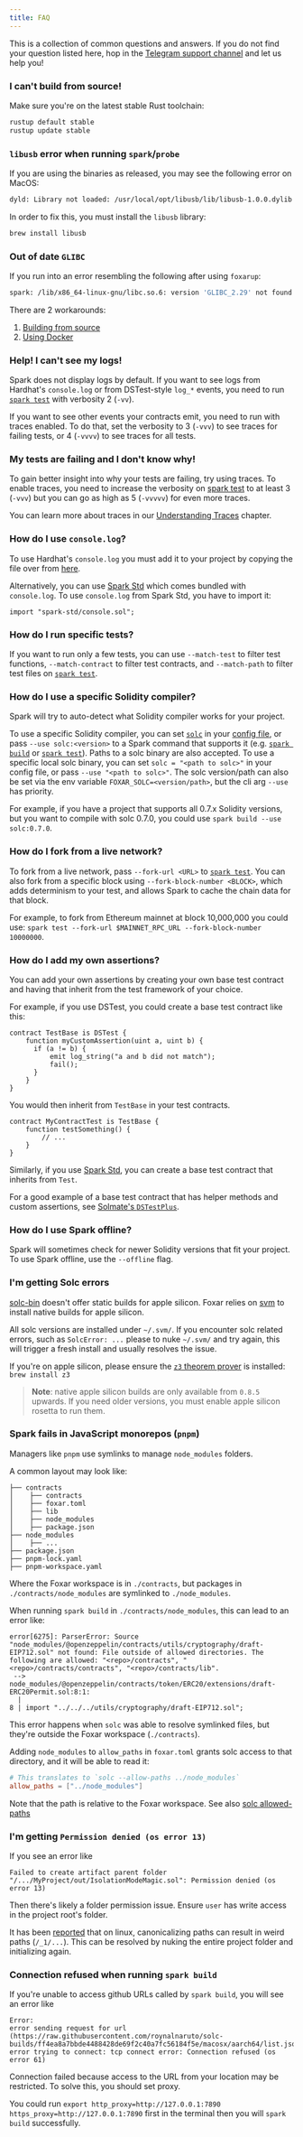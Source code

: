 ```yaml
---
title: FAQ
---
```


This is a collection of common questions and answers. If you do not find your question listed here, hop in the [Telegram support channel][tg-support]
and let us help you!

### I can't build from source!

Make sure you're on the latest stable Rust toolchain:

```sh
rustup default stable
rustup update stable
```

### `libusb` error when running `spark`/`probe`

If you are using the binaries as released, you may see the following error on MacOS:

```sh
dyld: Library not loaded: /usr/local/opt/libusb/lib/libusb-1.0.0.dylib
```

In order to fix this, you must install the `libusb` library:

```sh
brew install libusb
```

### Out of date `GLIBC`

If you run into an error resembling the following after using `foxarup`:

```sh
spark: /lib/x86_64-linux-gnu/libc.so.6: version 'GLIBC_2.29' not found (required by spark)
```

There are 2 workarounds:

1. [Building from source](./getting-started/installation.md#building-from-source)
2. [Using Docker](./getting-started/installation.md#using-foxar-with-docker)

### Help! I can't see my logs!

Spark does not display logs by default. If you want to see logs from Hardhat's `console.log` or from DSTest-style `log_*` events,
you need to run [`spark test`][spark-test] with verbosity 2 (`-vv`).

If you want to see other events your contracts emit, you need to run with traces enabled.
To do that, set the verbosity to 3 (`-vvv`) to see traces for failing tests, or 4 (`-vvvv`) to see traces for all tests.

### My tests are failing and I don't know why!

To gain better insight into why your tests are failing, try using traces. To enable traces, you need to increase the verbosity
on [spark test][spark-test] to at least 3 (`-vvv`) but you can go as high as 5 (`-vvvvv`) for even more traces.

You can learn more about traces in our [Understanding Traces][traces] chapter.

### How do I use `console.log`?

To use Hardhat's `console.log` you must add it to your project by copying the file over from [here][console-log].

Alternatively, you can use [Spark Std][spark-std] which comes bundled with `console.log`. To use `console.log` from Spark Std,
you have to import it:

```solidity
import "spark-std/console.sol";
```

### How do I run specific tests?

If you want to run only a few tests, you can use `--match-test` to filter test functions,
`--match-contract` to filter test contracts, and `--match-path` to filter test files on [`spark test`][spark-test].

### How do I use a specific Solidity compiler?

Spark will try to auto-detect what Solidity compiler works for your project.

To use a specific Solidity compiler, you can set [`solc`][config-solc] in your [config file][config],
or pass `--use solc:<version>` to a Spark command that supports it (e.g. [`spark build`][spark-build]
or [`spark test`][spark-test]).
Paths to a solc binary are also accepted. To use a specific local solc binary, you can set `solc = "<path to solc>"` in your config file, or pass `--use "<path to solc>"`.
The solc version/path can also be set via the env variable `FOXAR_SOLC=<version/path>`, but the cli arg `--use` has priority.

For example, if you have a project that supports all 0.7.x Solidity versions, but you want to compile with solc 0.7.0, you could use `spark build --use solc:0.7.0`.

### How do I fork from a live network?

To fork from a live network, pass `--fork-url <URL>` to [`spark test`][spark-test].
You can also fork from a specific block using `--fork-block-number <BLOCK>`, which adds determinism to your test, and allows Spark to cache
the chain data for that block.

For example, to fork from Ethereum mainnet at block 10,000,000 you could use: `spark test --fork-url $MAINNET_RPC_URL --fork-block-number 10000000`.

### How do I add my own assertions?

You can add your own assertions by creating your own base test contract and having that inherit from the test framework of your choice.

For example, if you use DSTest, you could create a base test contract like this:

```solidity
contract TestBase is DSTest {
    function myCustomAssertion(uint a, uint b) {
      if (a != b) {
          emit log_string("a and b did not match");
          fail();
      }
    }
}
```

You would then inherit from `TestBase` in your test contracts.

```solidity
contract MyContractTest is TestBase {
    function testSomething() {
        // ...
    }
}
```

Similarly, if you use [Spark Std][spark-std], you can create a base test contract that inherits from `Test`.

For a good example of a base test contract that has helper methods and custom assertions, see [Solmate's `DSTestPlus`][dstestplus].

### How do I use Spark offline?

Spark will sometimes check for newer Solidity versions that fit your project. To use Spark offline, use the `--offline` flag.

### I'm getting Solc errors

[solc-bin](https://binaries.soliditylang.org/) doesn't offer static builds for apple silicon. Foxar relies on [svm](https://github.com/roynalnaruto/svm-rs) to install native builds for apple silicon.

All solc versions are installed under `~/.svm/`. If you encounter solc related errors, such as `SolcError: ...` please to nuke `~/.svm/` and try again, this will trigger a fresh install and usually resolves the issue.

If you're on apple silicon, please ensure the [`z3` theorem prover](https://github.com/Z3Prover/z3) is installed: `brew install z3`

> **Note**: native apple silicon builds are only available from `0.8.5` upwards. If you need older versions, you must enable apple silicon rosetta to run them.

### Spark fails in JavaScript monorepos (`pnpm`)

Managers like `pnpm` use symlinks to manage `node_modules` folders.

A common layout may look like:

```text
├── contracts
│    ├── contracts
│    ├── foxar.toml
│    ├── lib
│    ├── node_modules
│    ├── package.json
├── node_modules
│    ├── ...
├── package.json
├── pnpm-lock.yaml
├── pnpm-workspace.yaml
```

Where the Foxar workspace is in `./contracts`, but packages in `./contracts/node_modules` are symlinked to `./node_modules`.

When running `spark build` in `./contracts/node_modules`, this can lead to an error like:

```console
error[6275]: ParserError: Source "node_modules/@openzeppelin/contracts/utils/cryptography/draft-EIP712.sol" not found: File outside of allowed directories. The following are allowed: "<repo>/contracts", "<repo>/contracts/contracts", "<repo>/contracts/lib".
 --> node_modules/@openzeppelin/contracts/token/ERC20/extensions/draft-ERC20Permit.sol:8:1:
  |
8 | import "../../../utils/cryptography/draft-EIP712.sol";
```

This error happens when `solc` was able to resolve symlinked files, but they're outside the Foxar workspace (`./contracts`).

Adding `node_modules` to `allow_paths` in `foxar.toml` grants solc access to that directory, and it will be able to read it:

```toml
# This translates to `solc --allow-paths ../node_modules`
allow_paths = ["../node_modules"]
```

Note that the path is relative to the Foxar workspace. See also [solc allowed-paths](https://docs.soliditylang.org/en/latest/path-resolution.html#allowed-paths)

### I'm getting `Permission denied (os error 13)`

If you see an error like

```console
Failed to create artifact parent folder "/.../MyProject/out/IsolationModeMagic.sol": Permission denied (os error 13)
```

Then there's likely a folder permission issue. Ensure `user` has write access in the project root's folder.

It has been [reported](https://github.com/foxar-rs/foxar/issues/3268) that on linux, canonicalizing paths can result in weird paths (`/_1/...`). This can be resolved by nuking the entire project folder and initializing again.

### Connection refused when running `spark build`

If you're unable to access github URLs called by `spark build`, you will see an error like

```console
Error:
error sending request for url (https://raw.githubusercontent.com/roynalnaruto/solc-builds/ff4ea8a7bbde4488428de69f2c40a7fc56184f5e/macosx/aarch64/list.json): error trying to connect: tcp connect error: Connection refused (os error 61)
```

Connection failed because access to the URL from your location may be restricted. To solve this, you should set proxy.

You could run `export http_proxy=http://127.0.0.1:7890 https_proxy=http://127.0.0.1:7890` first in the terminal then you will `spark build` successfully.

[tg-support]: https://t.me/foxar_support
[spark-test]: ./reference/spark/spark-test.md
[traces]: ./spark/traces.md
[config-solc]: ./reference/config/solidity-compiler.md#solc_version
[config]: ./config/
[spark-build]: ./reference/spark/spark-build.md
[console-log]: ./reference/spark-std/console-log.md
[spark-std]: https://github.com/foxar-rs/spark-std
[dstestplus]: https://github.com/transmissions11/solmate/blob/19a4f345970ed39ee6369f343d145e0d4071c18a/src/test/utils/DSTestPlus.sol#L10
